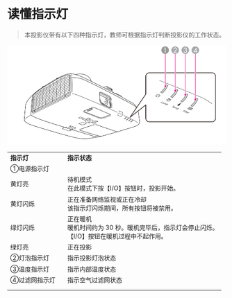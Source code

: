 # 读懂指示灯
>本投影仪带有以下四种指示灯，教师可根据指示灯判断投影仪的工作状态。

![指示灯](../../img/signal.png)


<table>
   <tr><td><b>指示灯</b></td><td></td><td><b>指示状态</b></td></tr>
   <tr><td>①电源指示灯</td><td></td><td></td></tr>
   <tr><td>黄灯亮</td><td></td><td>待机模式<br>在此模式下按【I/O】按钮时，投影开始。</td></tr>
   <tr><td>黄灯闪烁</td><td></td><td>正在准备网络监视或正在冷却<br>该指示灯闪烁期间，所有按钮将被禁用。</td></tr>
   <tr><td>绿灯闪烁</td><td></td><td>正在暖机<br>暖机时间约为 30 秒。暖机完毕后，指示灯会停止闪烁。<br>【I/O】按钮在暖机过程中不起作用。</td></tr>
   <tr><td>绿灯亮</td><td></td><td>正在投影</td></tr>
   <tr><td>②灯泡指示灯</td><td></td><td>指示投影灯泡状态</td></tr>
   <tr><td>③温度指示灯</td><td></td><td>指示内部温度状态</td></tr>
   <tr><td>④过滤网指示灯</td><td></td><td>指示空气过滤网状态</td></tr>
   <tr><td></td></tr>
   <tr><td></td></tr>
</table>